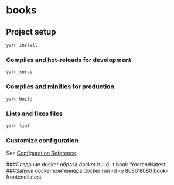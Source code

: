 # books

## Project setup
```
yarn install
```

### Compiles and hot-reloads for development
```
yarn serve
```

### Compiles and minifies for production
```
yarn build
```

### Lints and fixes files
```
yarn lint
```

### Customize configuration
See [Configuration Reference](https://cli.vuejs.org/config/).

###Создание docker образа
docker build -t book-frontend:latest .
###Запуск docker контейнера
docker run -d -p 8080:8080 book-frontend:latest



